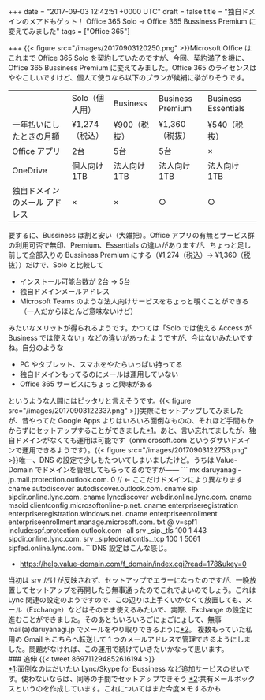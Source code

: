 
+++
date = "2017-09-03 12:42:51 +0000 UTC"
draft = false
title = "独自ドメインのメアドもゲット！ Office 365 Solo → Office 365 Bussiness Premium に変えてみました"
tags = ["Office 365"]

+++
{{< figure src="/images/20170903120250.png"  >}}Microsoft Office はこれまで Office 365 Solo を契約していたのですが、今回、契約満了を機に、Office 365 Bussiness Premium に変えてみました。Office 365 のライセンスはややこしいですけど、個人て使うなら以下のプランが候補に挙がりそうです。

<table>
    <tbody><tr>
    <td></td>
    <td>Solo（個人用）</td>
    <td>Business</td>
    <td>Business Premium</td>
    <td>Business Essentials</td>
    </tr>
    <tr>
    <td>一年払いにしたときの月額</td>
    <td>¥1,274（税込）</td>
    <td>¥900（税抜）</td>
    <td>¥1,360（税抜）</td>
    <td>¥540（税抜）</td>
    </tr>
    <tr>
    <td>Office アプリ</td>
    <td>2台</td>
    <td>5台</td>
    <td>5台</td>
    <td>×</td>
    </tr>
    <tr>
    <td>OneDrive</td>
    <td>個人向け1TB</td>
    <td>法人向け1TB</td>
    <td>法人向け1TB</td>
    <td>法人向け1TB</td>
    </tr>
    <tr>
    <td>独自ドメインのメール アドレス </td>
    <td>×</td>
    <td>×</td>
    <td>○</td>
    <td>○</td>
    </tr>
</tbody></table>要するに、Bussiness は割と安い（大雑把）。Office アプリの有無とサービス群の利用可否で無印、Premium、Essentials の違いがありますが、ちょっと足し前して全部入りの Bussiness Premium にする（¥1,274（税込）→ ¥1,360（税抜））だけで、Solo と比較して

<ul>
<li>インストール可能台数が 2台 → 5台</li>
<li>独自ドメインメールアドレス</li>
<li>Microsoft Teams のような法人向けサービスをちょっと覗くことができる（一人だからほとんど意味ないけど）</li>
</ul>みたいなメリットが得られるようです。かつては「Solo では使える Access が Business では使えない」などの違いがあったようですが、今はないみたいですね。自分のような

<ul>
<li>PC やタブレット、スマホをやたらいっぱい持ってる</li>
<li>独自ドメインもってるのにメールは運用していない</li>
<li>Office 365 サービスにちょっと興味がある</li>
</ul>というような人間にはピッタリと言えそうです。{{< figure src="/images/20170903122337.png"  >}}実際にセットアップしてみましたが、昔やってた Google Apps よりはいろいろ面倒なものの、それほど手間もかからずにセットアップすることができました<a href="#f-bc3f664d" name="fn-bc3f664d" title="面倒なのはだいたい Lync/Skype for Bussiness など追加サービスのせいです。使わないならば、同等の手間でセットアップできそう">*1</a>。あと、言い忘れてましたが、独自ドメインがなくても運用は可能です（onmicrosoft.com というダサいドメインで運用できるようです）。{{< figure src="/images/20170903122753.png"  >}}唯一、DNS の設定で少しもたついてしまいましたけど。うちは Value-Domain でドメインを管理してもらってるのですが――
```
mx daruyanagi-jp.mail.protection.outlook.com. 0 // ← ここだけドメインにより異なります
cname autodiscover autodiscover.outlook.com.
cname sip sipdir.online.lync.com.
cname lyncdiscover webdir.online.lync.com.
cname msoid clientconfig.microsoftonline-p.net.
cname enterpriseregistration enterpriseregistration.windows.net.
cname enterpriseenrollment enterpriseenrollment.manage.microsoft.com.
txt @ v=spf1 include:spf.protection.outlook.com -all
srv _sip._tls 100 1 443 sipdir.online.lync.com.
srv _sipfederationtls._tcp 100 1 5061 sipfed.online.lync.com.
```DNS 設定はこんな感じ。

<ul>
<li><a href="https://help.value-domain.com/f_domain/index.cgi?read=178&amp;ukey=0">https://help.value-domain.com/f_domain/index.cgi?read=178&amp;ukey=0</a></li>
</ul>当初は srv だけが反映されず、セットアップでエラーになったのですが、一晩放置してセットアップを再開したら無事通ったのでこれでよいのでしょう。これは Lync 関連の設定のようですので、この辺りは上手くいかなくて放置しても、メール（Exchange）などはそのまま使えるみたいで、実際、Exchange の設定に進むことができました。そのあともいろいろごにょごにょして、無事 mail(a)daruyanagi.jp でメールをやり取りできるように<a href="#f-ca5ef3fc" name="fn-ca5ef3fc" title="共有メールボックスというのを作成しています。これについてはまた今度メモするかも">*2</a>。 複数もっていた私用の Gmail もこちらへ転送して 1 つのメールアドレスで管理できるようにしました。問題がなければ、この運用で続けていきたいかなって思います。

<div class="section">
    ### 追伸
    {{< tweet 869711294852616194 >}}

</div><div class="footnote">
<a href="#fn-bc3f664d" name="f-bc3f664d" class="footnote-number">*1</a><span class="footnote-delimiter">:</span><span class="footnote-text">面倒なのはだいたい Lync/Skype for Bussiness など追加サービスのせいです。使わないならば、同等の手間でセットアップできそう</span>
<a href="#fn-ca5ef3fc" name="f-ca5ef3fc" class="footnote-number">*2</a><span class="footnote-delimiter">:</span><span class="footnote-text">共有メールボックスというのを作成しています。これについてはまた今度メモするかも</span>
</div>

